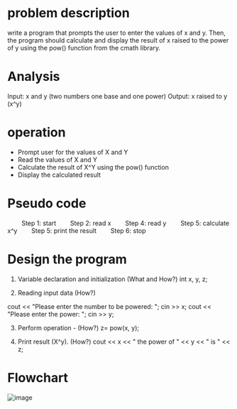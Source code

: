 
# problem description

write a program that prompts the user to enter the values of x and y. Then, the program should calculate and display the result of x raised to the power of y using the pow() function from the cmath library.

# Analysis

Input: x and y (two numbers one base and one power)
Output: x raised to y (x^y)

# operation

- Prompt user for the values of X and Y
- Read the values of X and Y
- Calculate the result of X^Y using the pow() function
- Display the calculated result

# Pseudo code
  
  Step 1: start
  Step 2: read x
  Step 4: read y
  Step 5: calculate x^y
  Step 5: print the result
  Step 6: stop

# Design the program

1. Variable declaration and initialization (What and How?)
 int x, y, z;

2. Reading input data (How?)
 
 cout << "Please enter the number to be powered: ";
  cin >> x;
 cout << "Please enter the power: ";
  cin >> y;

3. Perform operation - (How?)
  z= pow(x, y);

4. Print result (X^y). (How?)
  cout << x << " the power of " << y << " is " << z;

# Flowchart







![image](https://github.com/SWEG-2015EC-Batch/Lovelace-Coders/assets/149230080/00ff3dee-879b-4989-bd27-3f5ad9252325)




